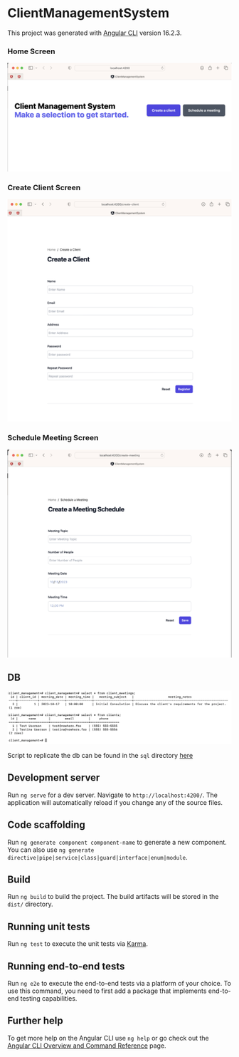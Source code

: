 # ClientManagementSystem

This project was generated with [Angular CLI](https://github.com/angular/angular-cli) version 16.2.3.


### Home Screen
<img src="./screenshots/home-screen.png">

### Create Client Screen
<img src="./screenshots/create-client-screen.png">

### Schedule Meeting Screen
<img src="./screenshots/meeting-schedule-screen.png">


## DB
<img src="./screenshots/db_screenshot.png">

Script to replicate the db can be found in the `sql` directory [here](./sql)


## Development server

Run `ng serve` for a dev server. Navigate to `http://localhost:4200/`. The application will automatically reload if you change any of the source files.

## Code scaffolding

Run `ng generate component component-name` to generate a new component. You can also use `ng generate directive|pipe|service|class|guard|interface|enum|module`.

## Build

Run `ng build` to build the project. The build artifacts will be stored in the `dist/` directory.

## Running unit tests

Run `ng test` to execute the unit tests via [Karma](https://karma-runner.github.io).

## Running end-to-end tests

Run `ng e2e` to execute the end-to-end tests via a platform of your choice. To use this command, you need to first add a package that implements end-to-end testing capabilities.

## Further help

To get more help on the Angular CLI use `ng help` or go check out the [Angular CLI Overview and Command Reference](https://angular.io/cli) page.

